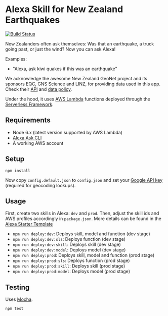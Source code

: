 # Alexa Skill for New Zealand Earthquakes

[![Build Status](https://travis-ci.org/chillu/alexa-skill-kiwi-quakes.svg?branch=master)](https://travis-ci.org/chillu/alexa-skill-kiwi-quakes)

New Zealanders often ask themselves: Was that an earthquake,
a truck going past, or just the wind? Now you can ask Alexa!

Examples:

* "Alexa, ask kiwi quakes if this was an earthquake"

We acknowledge the awesome New Zealand GeoNet project and its sponsors EQC,
GNS Science and LINZ, for providing data used in this app.
Check their [API](https://api.geonet.org.nz) and
[data policy](http://www.geonet.org.nz/policy).

Under the hood, it uses [AWS Lambda](https://aws.amazon.com/lambda/) functions
deployed through the [Serverless Framework](http://serverless.com).

## Requirements

* Node 6.x (latest version supported by AWS Lambda)
* [Alexa Ask CLI](https://developer.amazon.com/docs/smapi/ask-cli-command-reference.html)
* A working AWS account

## Setup

```
npm install
```

Now copy `config.default.json` to `config.json` and set your
[Google API key](https://developers.google.com/maps/documentation/geocoding/get-api-key)
(required for geocoding lookups).

## Usage

First, create two skills in Alexa: `dev` and `prod`.
Then, adjust the skill ids and AWS profiles accordingly in `package.json`.
More details can be found in the [Alexa Starter Template](https://github.com/rmtuckerphx/alexa-skill-serverless-starter-template)

* `npm run deploy:dev`: Deploys skill, model and function (dev stage)
* `npm run deploy:dev:sls`: Deploys function (dev stage)
* `npm run deploy:dev:skill`: Deploys skill (dev stage)
* `npm run deploy:dev:model`: Deploys model (dev stage)
* `npm run deploy:prod`: Deploys skill, model and function (prod stage)
* `npm run deploy:prod:sls`: Deploys function (prod stage)
* `npm run deploy:prod:skill`: Deploys skill (prod stage)
* `npm run deploy:prod:model`: Deploys model (prod stage)

## Testing

Uses [Mocha](http://http://mochajs.org/).

```
npm test
```
